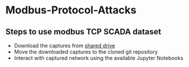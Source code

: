 # Modbus-Protocol-Attacks

## Steps to use modbus TCP SCADA dataset
- Download the captures from [shared drive](https://uottawa-my.sharepoint.com/personal/afari094_uottawa_ca/_layouts/15/guestaccess.aspx?share=EsTbzVM4BLlOqjE5IX5xlv4B2w52UnSoTiSWT6cIDrBjEg&e=PgP5Gc)
- Move the downloaded captures to the cloned git repository
- Interact with captured network using the available Jupyter Notebooks

